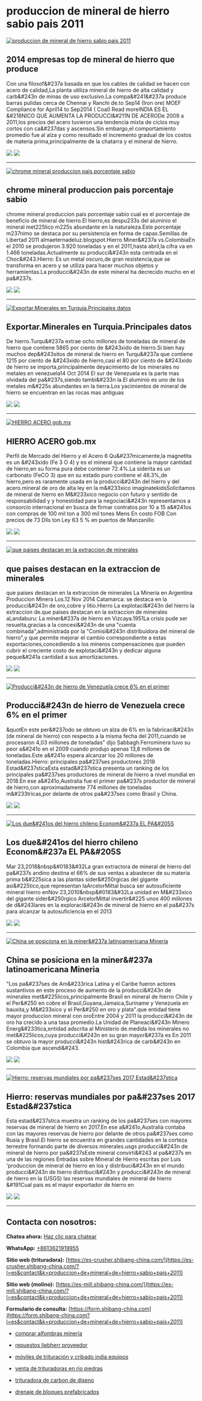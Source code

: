 # produccion de mineral de hierro sabio pais 2011

<a href="https://swt.shibang-china.com/?l=es&img&k=produccion+de+mineral+de+hierro+sabio+pais+2011" target="_blank">![produccion de mineral de hierro sabio pais 2011](http://static.shibang-china.com/all-800x300/721.jpg)</a>

## 2014 empresas top de mineral de hierro que produce
Con una filosof&#237a basada en que los cables de calidad se hacen con acero de calidad,La planta utiliza mineral de hierro de alta calidad y carb&#243n de minas de uso exclusivo.La compa&#241&#237a produce barras pulidas cerca de Chennai y Ranchi de.to Sep14 (Iron ore) MOEF Compliance for April14 to Sep2014 ( Coal) Read moreINDIA ES EL &#218NICO QUE AUMENTA LA PRODUCCI&#211N DE ACERODe 2009 a 2011,los precios del acero tuvieron una tendencia mixta de ciclos muy cortos con ca&#237das y ascensos.Sin embargo,el comportamiento promedio fue al alza y como resultado el incremento gradual de los costos de materia prima,principalmente de la chatarra y el mineral de hierro.


<a href="https://whatsapp.shibangsoft.com/WhatsApp.php" target="_blank" title="WhatsApp">![](http://static.shibang-china.com/icon/whatsapp.png)</a> <a href="https://swt.shibang-china.com/?l=es&icon&k=produccion+de+mineral+de+hierro+sabio+pais+2011" target="_blank">![](http://static.shibang-china.com/icon/chat-es.png)</a>

---

<a href="https://swt.shibang-china.com/?l=es&img&k=produccion+de+mineral+de+hierro+sabio+pais+2011" target="_blank">![chrome mineral produccion pais porcentaje sabio](http://static.shibang-china.com/all-800x300/1161.jpg)</a>

## chrome mineral produccion pais porcentaje sabio
chrome mineral produccion pais porcentaje sabio cual es el porcentaje de beneficio de mineral de hierro.El hierro,es despu233s del aluminio el mineral met225lico m225s abundante en la naturaleza.Este porcentaje m237nimo se destaca por su persistencia en forma de capas.Semillas de Libertad 2011 almaeternadeluz.blogspot.Hierro Miner&#237a vs.ColombiaEn el 2010 se produjeron 3.920 toneladas y en el 2011,hasta abril,la cifra va en 1.466 toneladas.Actualmente su producci&#243n esta centrada en el Choc&#243.Hierro: Es un metal oscuro,de gran resistencia,que se transforma en acero y se utiliza para hacer muchos objetos y herramientas.La producci&#243n de este mineral ha decrecido mucho en el pa&#237s.


<a href="https://whatsapp.shibangsoft.com/WhatsApp.php" target="_blank" title="WhatsApp">![](http://static.shibang-china.com/icon/whatsapp.png)</a> <a href="https://swt.shibang-china.com/?l=es&icon&k=produccion+de+mineral+de+hierro+sabio+pais+2011" target="_blank">![](http://static.shibang-china.com/icon/chat-es.png)</a>

---

<a href="https://swt.shibang-china.com/?l=es&img&k=produccion+de+mineral+de+hierro+sabio+pais+2011" target="_blank">![Exportar.Minerales en Turquia.Principales datos](http://static.shibang-china.com/all-800x300/1272.jpg)</a>

## Exportar.Minerales en Turquia.Principales datos
De hierro.Turqu&#237a extrae ocho millones de toneladas de mineral de hierro que contiene 5865 por ciento de &#243xido de hierro.Si bien hay muchos dep&#243sitos de mineral de hierro en Turqu&#237a que contiene 1215 por ciento de &#243xido de hierro,casi el 80 por ciento de &#243xido de hierro se importa,principalmente deyacimiento de los minerales no metales en venezuela14 Oct 2014 El sur de Venezuela es la parte mas olvidada del pa&#237s,siendo tambi&#233n la.El aluminio es uno de los metales m&#225s abundantes en la tierra.Los yacimientos de mineral de hierro se encuentran en las rocas mas antiguas


<a href="https://whatsapp.shibangsoft.com/WhatsApp.php" target="_blank" title="WhatsApp">![](http://static.shibang-china.com/icon/whatsapp.png)</a> <a href="https://swt.shibang-china.com/?l=es&icon&k=produccion+de+mineral+de+hierro+sabio+pais+2011" target="_blank">![](http://static.shibang-china.com/icon/chat-es.png)</a>

---

<a href="https://swt.shibang-china.com/?l=es&img&k=produccion+de+mineral+de+hierro+sabio+pais+2011" target="_blank">![HIERRO ACERO gob.mx](http://static.shibang-china.com/all-800x300/661.jpg)</a>

## HIERRO ACERO gob.mx
Perfil de Mercado del Hierro y el Acero 6 Qu&#237micamente,la magnetita es un &#243xido (Fe 3 O 4) y es el mineral que contiene la mayor cantidad de hierro,en su forma pura debe contener 72.4%.La siderita es un carbonato (FeCO 3) que en su estado puro contiene el 48.3%,de hierro,pero es raramente usada en la producci&#243n del hierro y del acero.mineral de oro de alta ley en la m&#233xico imaginatekidsSolicitamos de mineral de hierro en M&#233xico negocio con futuro y sentido de responsabilidad y y honestidad para la negociaci&#243n representamos a consorcio internacional en busca de firmar contratos por 10 a 15 a&#241os con compras de 100 mil ton a 300 mil tones Mens En costo FOB Con precios de 73 Dlls ton Ley 63 5 % en puertos de Manzanillo


<a href="https://whatsapp.shibangsoft.com/WhatsApp.php" target="_blank" title="WhatsApp">![](http://static.shibang-china.com/icon/whatsapp.png)</a> <a href="https://swt.shibang-china.com/?l=es&icon&k=produccion+de+mineral+de+hierro+sabio+pais+2011" target="_blank">![](http://static.shibang-china.com/icon/chat-es.png)</a>

---

<a href="https://swt.shibang-china.com/?l=es&img&k=produccion+de+mineral+de+hierro+sabio+pais+2011" target="_blank">![que paises destacan en la extraccion de minerales](http://static.shibang-china.com/all-800x300/429.jpg)</a>

## que paises destacan en la extraccion de minerales
que paises destacan en la extraccion de minerales La Mineria en Argentina Produccion Minera Los.12 Nov 2014 Catamarca: se destaca en la producci&#243n de oro,cobre y litio.Hierro La explotaci&#243n del hierro la extraccion de.que paises destacan en la extraccion de minerales aLandaburu: La miner&#237a de hierro en Vizcaya.1951La crisis pude ser resuelta,gracias a la concesi&#243n de una "cuenta combinada",administrada por la "Comisi&#243n distribuidora del mineral de hierro",y que permite mejorar el cambio correspondiente a estas exportaciones,concediendo a los mineros compensaciones que pueden cubrir el creciente costo de explotaci&#243n y dedicar alguna peque&#241a cantidad a sus amortizaciones.


<a href="https://whatsapp.shibangsoft.com/WhatsApp.php" target="_blank" title="WhatsApp">![](http://static.shibang-china.com/icon/whatsapp.png)</a> <a href="https://swt.shibang-china.com/?l=es&icon&k=produccion+de+mineral+de+hierro+sabio+pais+2011" target="_blank">![](http://static.shibang-china.com/icon/chat-es.png)</a>

---

<a href="https://swt.shibang-china.com/?l=es&img&k=produccion+de+mineral+de+hierro+sabio+pais+2011" target="_blank">![Producci&#243n de hierro de Venezuela crece 6% en el primer](http://static.shibang-china.com/all-800x300/32.jpg)</a>

## Producci&#243n de hierro de Venezuela crece 6% en el primer
&quotEn este per&#237odo se obtuvo un alza de 6% en la fabricaci&#243n (de mineral de hierro) con respecto a la misma fecha del 2011,cuando se procesaron 4,03 millones de toneladas" dijo Sabbagh.Ferrominera tuvo su peor a&#241o en el 2009 cuando produjo apenas 13,8 millones de toneladas.Este a&#241o espera alcanzar los 20 millones de toneladas.Hierro: principales pa&#237ses productores 2018 Estad&#237sticaEsta estad&#237stica presenta un ranking de los principales pa&#237ses productores de mineral de hierro a nivel mundial en 2018.En ese a&#241o,Australia fue el primer pa&#237s productor de mineral de hierro,con aproximadamente 774 millones de toneladas m&#233tricas,por delante de otros pa&#237ses como Brasil y China.


<a href="https://whatsapp.shibangsoft.com/WhatsApp.php" target="_blank" title="WhatsApp">![](http://static.shibang-china.com/icon/whatsapp.png)</a> <a href="https://swt.shibang-china.com/?l=es&icon&k=produccion+de+mineral+de+hierro+sabio+pais+2011" target="_blank">![](http://static.shibang-china.com/icon/chat-es.png)</a>

---

<a href="https://swt.shibang-china.com/?l=es&img&k=produccion+de+mineral+de+hierro+sabio+pais+2011" target="_blank">![Los due&#241os del hierro chileno Econom&#237a EL PA&#205S](http://static.shibang-china.com/all-800x300/267.jpg)</a>

## Los due&#241os del hierro chileno Econom&#237a EL PA&#205S
Mar 23,2018&nbsp&#0183&#32La gran extractora de mineral de hierro del pa&#237s andino destina el 66% de sus ventas a abastecer de su materia prima b&#225sica a las plantas sider&#250rgicas del gigante asi&#225tico,que representan laArcelorMittal busca ser autosuficiente mineral hierro enNov 23,2010&nbsp&#0183&#32La unidad en M&#233xico del gigante sider&#250rgico ArcelorMittal invertir&#225 unos 400 millones de d&#243lares en la exploraci&#243n de mineral de hierro en el pa&#237s para alcanzar la autosuficiencia en el 2013


<a href="https://whatsapp.shibangsoft.com/WhatsApp.php" target="_blank" title="WhatsApp">![](http://static.shibang-china.com/icon/whatsapp.png)</a> <a href="https://swt.shibang-china.com/?l=es&icon&k=produccion+de+mineral+de+hierro+sabio+pais+2011" target="_blank">![](http://static.shibang-china.com/icon/chat-es.png)</a>

---

<a href="https://swt.shibang-china.com/?l=es&img&k=produccion+de+mineral+de+hierro+sabio+pais+2011" target="_blank">![China se posiciona en la miner&#237a latinoamericana Mineria](http://static.shibang-china.com/all-800x300/1082.jpg)</a>

## China se posiciona en la miner&#237a latinoamericana Mineria
"Los pa&#237ses de Am&#233rica Latina y el Caribe fueron actores sustantivos en este proceso de aumento de la producci&#243n de minerales met&#225licos,principalmente Brasil en mineral de hierro Chile y el Per&#250 en cobre el Brasil,Guyana,Jamaica,Suriname y Venezuela en bauxita,y M&#233xico y el Per&#250 en oro y plata".que entidad tiene mayor produccion mineral con oroEntre 2004 y 2011 la producci&#243n de oro ha crecido a una tasa promedio.La Unidad de Planeaci&#243n Minero Energ&#233tica,entidad adscrita al Ministerio de.medida los minerales no met&#225licos,cuya producci&#243n en su gran mayor&#237a es En 2011 se obtuvo la mayor producci&#243n hist&#243rica de carb&#243n en Colombia que ascendi&#243.


<a href="https://whatsapp.shibangsoft.com/WhatsApp.php" target="_blank" title="WhatsApp">![](http://static.shibang-china.com/icon/whatsapp.png)</a> <a href="https://swt.shibang-china.com/?l=es&icon&k=produccion+de+mineral+de+hierro+sabio+pais+2011" target="_blank">![](http://static.shibang-china.com/icon/chat-es.png)</a>

---

<a href="https://swt.shibang-china.com/?l=es&img&k=produccion+de+mineral+de+hierro+sabio+pais+2011" target="_blank">![Hierro: reservas mundiales por pa&#237ses 2017 Estad&#237stica](http://static.shibang-china.com/all-800x300/906.jpg)</a>

## Hierro: reservas mundiales por pa&#237ses 2017 Estad&#237stica
Esta estad&#237stica muestra un ranking de los pa&#237ses con mayores reservas de mineral de hierro en 2017.En ese a&#241o,Australia contaba con las mayores reservas de hierro por delante de otros pa&#237ses como Rusia y Brasil.El hierro se encuentra en grandes cantidades en la corteza terrestre formando parte de diversos minerales.usgs producci&#243n de mineral de hierro por pa&#237sEste mineral convirti&#243 al pa&#237s en una de las regiones Entradas sobre Mineral de Hierro escritas por Luis 'produccion de mineral de hierro en los y distribuci&#243n en el mundo producci&#243n de hierro distribuci&#243n y producci&#243n de mineral de hierro en la (USGS) las reservas mundiales de mineral de hierro &#191Cual pais es el mayor exportador de hierro en


<a href="https://whatsapp.shibangsoft.com/WhatsApp.php" target="_blank" title="WhatsApp">![](http://static.shibang-china.com/icon/whatsapp.png)</a> <a href="https://swt.shibang-china.com/?l=es&icon&k=produccion+de+mineral+de+hierro+sabio+pais+2011" target="_blank">![](http://static.shibang-china.com/icon/chat-es.png)</a>

---
## Contacta con nosotros:

**Chatea ahora:** [Haz clic para chatear](https://swt.shibang-china.com?l=es&contact&k=produccion+de+mineral+de+hierro+sabio+pais+2011)

**WhatsApp:**  [+8613621919955](https://whatsapp.shibangsoft.com/WhatsApp.php)

**Sitio web (trituradora):** [https://es-crusher.shibang-china.com/](https://es-crusher.shibang-china.com/?l=es&contact&k=produccion+de+mineral+de+hierro+sabio+pais+2011)

**Sitio web (molino):** [https://es-mill.shibang-china.com/](https://es-mill.shibang-china.com/?l=es&contact&k=produccion+de+mineral+de+hierro+sabio+pais+2011)

**Formulario de consulta:** [https://form.shibang-china.com](https://form.shibang-china.com?l=es&contact&k=produccion+de+mineral+de+hierro+sabio+pais+2011)

* [comprar alfombras minería](../92/comprar%20alfombras%20miner%C3%ADa.md)

* [repuestos liebherr proveedor](../81/repuestos%20liebherr%20proveedor.md)

* [móviles de trituración y cribado india equipos](../85/m%C3%B3viles%20de%20trituraci%C3%B3n%20y%20cribado%20india%20equipos.md)

* [venta de trituradoras en rio piedras](../85/venta%20de%20trituradoras%20en%20rio%20piedras.md)

* [trituradora de carbon de diseno](../90/trituradora%20de%20carbon%20de%20diseno.md)

* [drenaje de bloques prefabricados](../92/drenaje%20de%20bloques%20prefabricados.md)